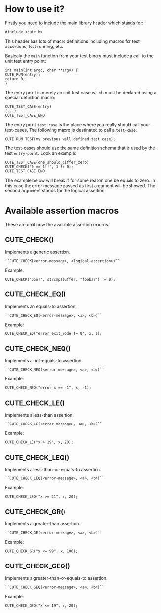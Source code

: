 # How to use it?

Firstly you need to include the main library header which stands for:

    #include <cute.h>
    
This header has lots of macro definitions including macros for test assertions, test running, etc.

Basicaly the ``main`` function from your test binary must include a call to the unit test entry point:

    int main(int argc, char **argv) {
	CUTE_RUN(entry);
	return 0;
    }

The entry point is merely an unit test case which must be declared using a special definition macro:

    CUTE_TEST_CASE(entry)
	(...)
    CUTE_TEST_CASE_END

The entry point ``test case`` is the place where you really should call your test-cases. The following
macro is destinated to call a ``test-case``:

    CUTE_RUN_TEST(my_previous_well_defined_test_case);

The test-cases should use the same definition schema that is used by the test ``entry-point``. Look an
example:

    CUTE_TEST_CASE(one_should_differ_zero)
	CUTE_CHECK("0 == 1!!", 1 != 0);
    CUTE_TEST_CASE_END

The example below will break if for some reason one be equals to zero. In this case the error message
passed as first argument will be showed. The second argument stands for the logical assertion.

# Available assertion macros

These are until now the available assertion macros.

## CUTE_CHECK()

Implements a generic assertion.

    ``CUTE_CHECK(<error-message>, <logical-assertion>)``
    
Example:

    CUTE_CHECK("boo!", strcmp(buffer, "foobar") != 0);
    
## CUTE_CHECK_EQ()

Implements an equals-to assertion.

    ``CUTE_CHECK_EQ(<error-message>, <a>, <b>)``
    
Example:

    CUTE_CHECK_EQ("error exit_code != 0", x, 0);

## CUTE_CHECK_NEQ()

Implements a not-equals-to assertion.

    ``CUTE_CHECK_NEQ(<error-message>, <a>, <b>)``
    
Example:

    CUTE_CHECK_NEQ("error x == -1", x, -1);

## CUTE_CHECK_LE()

Implements a less-than assertion.

    ``CUTE_CHECK_LE(<error-message>, <a>, <b>)``
    
Example:

    CUTE_CHECK_LE("x > 19", x, 20);
    
## CUTE_CHECK_LEQ()

Implements a less-than-or-equals-to assertion.

    ``CUTE_CHECK_LEQ(<error-message>, <a>, <b>)``
    
Example:

    CUTE_CHECK_LEQ("x >= 21", x, 20);
    
## CUTE_CHECK_GR()

Implements a greater-than assertion.

    ``CUTE_CHECK_GE(<error-message>, <a>, <b>)``
    
Example:

    CUTE_CHECK_GR("x <= 99", x, 100);
    
## CUTE_CHECK_GEQ()

Implements a greater-than-or-equals-to assertion.

    ``CUTE_CHECK_GEQ(<error-message>, <a>, <b>)``
    
Example:

    CUTE_CHECK_GEQ("x <= 19", x, 20);
